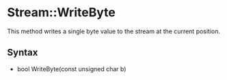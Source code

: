 # Stream::WriteByte #
This method writes a single byte value to the stream at the current position.

## Syntax ##
- bool WriteByte(const unsigned char b)
